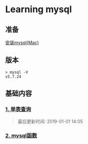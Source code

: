 # Learning mysql

## 准备

[安装mysql(Mac)](./the-beginning/beginning.md)

## 版本

```
> mysql -V
v5.7.24
```

## 基础内容

### [1. 单表查询](./chapter-1/sample-query.md)

> 最后更新时间: 2019-01-01 14:05

### [2. mysql函数](./chapter-1/functions.md)
